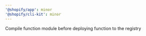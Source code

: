 ```yaml
---
'@shopify/app': minor
'@shopify/cli-kit': minor
---
```


Compile function module before deploying function to the registry
